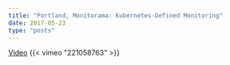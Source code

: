 ```yaml
---
title: "Portland, Monitorama: Kubernetes-Defined Monitoring"
date: 2017-05-23
type: "posts"
---
```


[Video](https://vimeo.com/221058763)
{{< vimeo "221058763" >}}
